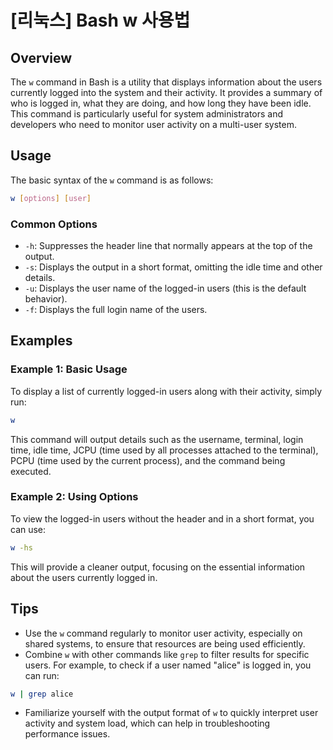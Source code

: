 # [리눅스] Bash w 사용법

## Overview
The `w` command in Bash is a utility that displays information about the users currently logged into the system and their activity. It provides a summary of who is logged in, what they are doing, and how long they have been idle. This command is particularly useful for system administrators and developers who need to monitor user activity on a multi-user system.

## Usage
The basic syntax of the `w` command is as follows:

```bash
w [options] [user]
```

### Common Options
- `-h`: Suppresses the header line that normally appears at the top of the output.
- `-s`: Displays the output in a short format, omitting the idle time and other details.
- `-u`: Displays the user name of the logged-in users (this is the default behavior).
- `-f`: Displays the full login name of the users.

## Examples
### Example 1: Basic Usage
To display a list of currently logged-in users along with their activity, simply run:

```bash
w
```

This command will output details such as the username, terminal, login time, idle time, JCPU (time used by all processes attached to the terminal), PCPU (time used by the current process), and the command being executed.

### Example 2: Using Options
To view the logged-in users without the header and in a short format, you can use:

```bash
w -hs
```

This will provide a cleaner output, focusing on the essential information about the users currently logged in.

## Tips
- Use the `w` command regularly to monitor user activity, especially on shared systems, to ensure that resources are being used efficiently.
- Combine `w` with other commands like `grep` to filter results for specific users. For example, to check if a user named "alice" is logged in, you can run:

```bash
w | grep alice
```
- Familiarize yourself with the output format of `w` to quickly interpret user activity and system load, which can help in troubleshooting performance issues.